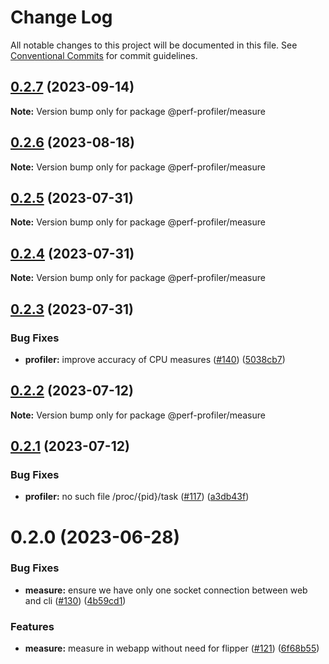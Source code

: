 # Change Log

All notable changes to this project will be documented in this file.
See [Conventional Commits](https://conventionalcommits.org) for commit guidelines.

## [0.2.7](https://github.com/bamlab/android-performance-profiler/compare/@perf-profiler/measure@0.2.6...@perf-profiler/measure@0.2.7) (2023-09-14)

**Note:** Version bump only for package @perf-profiler/measure

## [0.2.6](https://github.com/bamlab/android-performance-profiler/compare/@perf-profiler/measure@0.2.5...@perf-profiler/measure@0.2.6) (2023-08-18)

**Note:** Version bump only for package @perf-profiler/measure

## [0.2.5](https://github.com/bamlab/android-performance-profiler/compare/@perf-profiler/measure@0.2.4...@perf-profiler/measure@0.2.5) (2023-07-31)

**Note:** Version bump only for package @perf-profiler/measure

## [0.2.4](https://github.com/bamlab/android-performance-profiler/compare/@perf-profiler/measure@0.2.3...@perf-profiler/measure@0.2.4) (2023-07-31)

**Note:** Version bump only for package @perf-profiler/measure

## [0.2.3](https://github.com/bamlab/android-performance-profiler/compare/@perf-profiler/measure@0.2.2...@perf-profiler/measure@0.2.3) (2023-07-31)

### Bug Fixes

- **profiler:** improve accuracy of CPU measures ([#140](https://github.com/bamlab/android-performance-profiler/issues/140)) ([5038cb7](https://github.com/bamlab/android-performance-profiler/commit/5038cb7704a551ca70ab67e1726bb6321d7f63b1))

## [0.2.2](https://github.com/bamlab/android-performance-profiler/compare/@perf-profiler/measure@0.2.1...@perf-profiler/measure@0.2.2) (2023-07-12)

**Note:** Version bump only for package @perf-profiler/measure

## [0.2.1](https://github.com/bamlab/android-performance-profiler/compare/@perf-profiler/measure@0.2.0...@perf-profiler/measure@0.2.1) (2023-07-12)

### Bug Fixes

- **profiler:** no such file /proc/{pid}/task ([#117](https://github.com/bamlab/android-performance-profiler/issues/117)) ([a3db43f](https://github.com/bamlab/android-performance-profiler/commit/a3db43f60beac4569dc7e96753497f26f7f8e605))

# 0.2.0 (2023-06-28)

### Bug Fixes

- **measure:** ensure we have only one socket connection between web and cli ([#130](https://github.com/bamlab/android-performance-profiler/issues/130)) ([4b59cd1](https://github.com/bamlab/android-performance-profiler/commit/4b59cd151bac7e04f050bb9410938bcfb233c088))

### Features

- **measure:** measure in webapp without need for flipper ([#121](https://github.com/bamlab/android-performance-profiler/issues/121)) ([6f68b55](https://github.com/bamlab/android-performance-profiler/commit/6f68b55cfaccfd18273bec96a06e9fd38d9edc5d))
